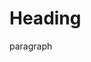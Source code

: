 <!DOCTYPE html>
<html>
<head>
<title> Penguins </title>
</head>
<body>
 <h1> Heading </h1>
 <p> paragraph </p>
 <style>
  p {
 background-image: url('yuriy-kovalev-nN1HSDtKdlw-unsplash.jpg');  
 background-repeat: no-repeat;
 background-attachment: fixed;
 background-size: cover;
   }
 </style>
</body>
</html>
